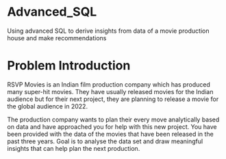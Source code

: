 # Advanced_SQL
Using advanced SQL to derive insights from data of a movie production house and make recommendations
# Problem Introduction
RSVP Movies is an Indian film production company which has produced many super-hit movies. They have usually released movies for the Indian audience but for their next project, they are planning to release a movie for the global audience in 2022.

 

The production company wants to plan their every move analytically based on data and have approached you for help with this new project. You have been provided with the data of the movies that have been released in the past three years. 
Goal is to analyse the data set and draw meaningful insights that can help plan the next production. 
